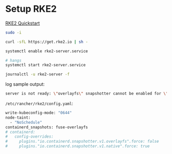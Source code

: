 # Setup RKE2

[RKE2 Quickstart](https://docs.rke2.io/install/quickstart)

```bash
sudo -i

curl -sfL https://get.rke2.io | sh -

systemctl enable rke2-server.service

# hangs
systemctl start rke2-server.service

journalctl -u rke2-server -f
```

log sample output:

```bash
server is not ready: \"overlayfs\" snapshotter cannot be enabled for \"/var/lib/rancher/rke2/agent/containerd\", try using \"fuse-overlayfs\" or \"native\": failed to mount overlay: invalid argument"
```

`/etc/rancher/rke2/config.yaml`:
```bash
write-kubeconfig-mode: "0644"
node-taint:
  - "NoSchedule"
containerd_snapshots: fuse-overlayfs
# containerd:
#   config-overrides:
#     plugins."io.containerd.snapshotter.v1.overlayfs".force: false
#     plugins."io.containerd.snapshotter.v1.native".force: true
```
